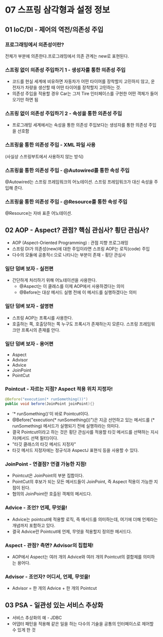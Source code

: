 # 07 스프링 삼각형과 설정 정보

## 01 IoC/DI - 제어의 역전/의존성 주입

### 프로그래밍에서 의존성이란?
전체가 부분에 의존한다.프로그래밍에서 의존 관계는 new로 표현된다. 

### 스프링 없이 의존성 주입하기 1 - 생성자를 통한 의존성 주입
* 코드를 현실 세계에 비유하면 자동차가 어떤 타이어를 장착할지 고민하지 않고, 운전자가 차량을 생산할 때 어떤 타이어를 장착할지 고민하는 것.
* 의존성 주입을 적용할 경우 Car는 그저 Tire 인터페이스를 구현한 어떤 객체가 들어오기만 하면 됨

### 스프링 없이 의존성 주입하기 2 - 속성을 통한 의존성 주입
* 프로그래밍 세계에서는 속성을 통한 의존성 주입보다는 생성자를 통한 의존성 주입을 선호함

### 스프링을 통한 의존성 주입 - XML 파일 사용
(사실상 스프링부트에서 사용하지 않는 방식)

### 스프링을 통한 의존성 주입 - @Autowired를 통한 속성 주입
@Autowired는 스프링 프레임워크의 어노테이션.
스프링 프레임워크가 대신 속성을 주입해 준다. 

### 스프링을 통한 의존성 주입 - @Resource를 통한 속성 주입
@Resource는 자바 표준 어노테이션.

## 02 AOP - Aspect? 관점? 핵심 관심사? 횡단 관심사?
* AOP (Aspect-Oriented Programming) : 관점 지향 프로그래밍
* 스프링 DI가 의존성(new)에 대한 주입이라면 스프링 AOP는 로직(code) 주입
* 다수의 모듈에 공총적ㄷ으로 나타나는 부분이 존재 - 횡단 관심사

### 일단 덤벼 보자 - 실전편
* 간단하게 처리하기 위해 어노테이션을 사용한다.
  * @Aspect는 이 클래스를 이제 AOP에서 사용하겠다는 의미
  * @Before는 대상 메서드 실행 전에 이 메서드를 실행하겠다는 의미

### 일단 덤벼 보자 - 설명편
* 스프링 AOP는 프록시를 사용한다. 
* 호출하는 쪽, 호출당하는 쪽 누구도 프록시가 존재하는지 모른다. 스프링 프레임워크만 프록시의 존재를 안다.

### 일단 덤벼 보자 - 용어편
* Aspect
* Advisor
* Advice
* JoinPoint
* PointCut

### Pointcut - 자르는 지점? Aspect 적용 위치 지정자!
```java
@Before("execution(* runSomething())")
public void before(JoinPoint joinPoint){}
```
* '* runSomething()'이 바로 Pointcut이다.   
* @Before("execution(* runSomething())")은 지금 선언하고 있는 메서드를 (* runSomething) 메서드가 실행되기 전에 실행하라는 의미다.  
* 결국 Pointcut이라고 하는 것은 횡단 관심사를 적용할 타깃 메서드를 선택하는 지시자(메서드 선택 필터)이다.
* "타깃 클래스의 타깃 메서드 지정자"
* 타깃 메서드 지정자에는 정규식과 AspectJ 표현식 등을 사용할 수 있다.

### JoinPoint - 연결점? 연결 가능한 지점!
* Pointcut은 JoinPoint의 부분 집합이다. 
* PointCut의 후보가 되는 모든 메서드들이 JoinPoint, 즉 Aspect 적용이 가능한 지점이 된다. 
* 협의의 JoinPoint란 호출된 객체의 메서드다.

### Advice - 조언? 언제, 무엇을!
* Advice는 pointcut에 적용할 로직, 즉 메서드를 의미하는데, 여기에 더해 언제라는 개념까지 포함하고 있다.
* 결국 Advice란 Pointcut에 언제, 무엇을 적용할지 정의한 메서드다.

### Aspect - 관점? 측면? Advisor의 집합체!
* AOP에서 Aspect는 여러 개의 Advice와 여러 개의 Pointcut의 결합체를 의미하는 용어다.

### Advisor - 조언자? 어디서, 언제, 무엇을!
* Advisor = 한 개의 Advice + 한 개의 Pointcut

## 03 PSA - 일관성 있는 서비스 추상화
* 서비스 추상화의 예 - JDBC
* 어댑터 패턴을 적용해 같은 일을 하는 다수의 기술을 공통의 인터페이스로 제어할 수 있게 한 것